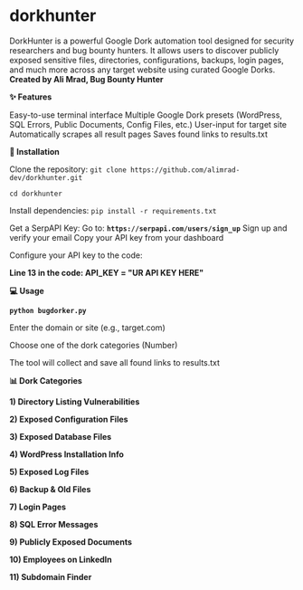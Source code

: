 # dorkhunter
DorkHunter is a powerful Google Dork automation tool designed for security researchers and bug bounty hunters. It allows users to discover publicly exposed sensitive files, directories, configurations, backups, login pages, and much more across any target website using curated Google Dorks.  
**Created by Ali Mrad, Bug Bounty Hunter**

**✨ Features**

Easy-to-use terminal interface Multiple Google Dork presets (WordPress, SQL Errors, Public Documents, Config Files, etc.)
User-input for target site
Automatically scrapes all result pages
Saves found links to results.txt



**📁 Installation**

Clone the repository:
`git clone https://github.com/alimrad-dev/dorkhunter.git`

`cd dorkhunter`

Install dependencies:
`pip install -r requirements.txt`

Get a SerpAPI Key:
Go to: **`https://serpapi.com/users/sign_up`**
Sign up and verify your email
Copy your API key from your dashboard

Configure your API key to the code:

**Line 13 in the code: API_KEY = "UR API KEY HERE"**



**💻 Usage**

**`python bugdorker.py`**

Enter the domain or site (e.g., target.com)

Choose one of the dork categories (Number)

The tool will collect and save all found links to results.txt



**📊 Dork Categories**

**1) Directory Listing Vulnerabilities**

**2) Exposed Configuration Files**

**3) Exposed Database Files**

**4) WordPress Installation Info**

**5) Exposed Log Files**

**6) Backup & Old Files**

**7) Login Pages**

**8) SQL Error Messages**

**9) Publicly Exposed Documents**

**10) Employees on LinkedIn**

**11) Subdomain Finder**
